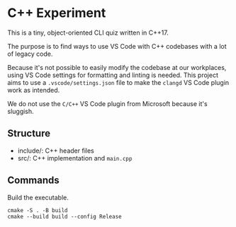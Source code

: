 # C++ Experiment

This is a tiny, object-oriented CLI quiz written in C++17.

The purpose is to find ways to use VS Code with C++ codebases with a lot of legacy code.

Because it's not possible to easily modify the codebase at our workplaces, using VS Code settings for formatting and linting is needed. This project aims to use a `.vscode/settings.json` file to make the `clangd` VS Code plugin work as intended.

We do not use the `C/C++` VS Code plugin from Microsoft because it's sluggish.

## Structure

- include/: C++ header files
- src/: C++ implementation and `main.cpp`

## Commands

Build the executable.

```shell
cmake -S . -B build
cmake --build build --config Release
```
